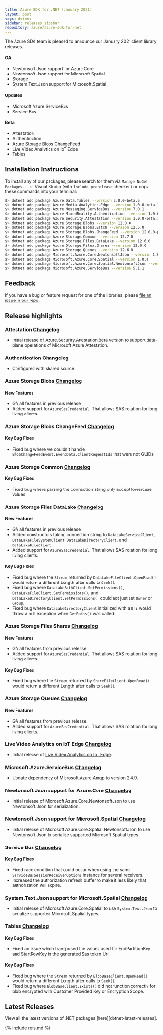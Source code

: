 ```yaml
---
title: Azure SDK for .NET (January 2021)
layout: post
tags: dotnet
sidebar: releases_sidebar
repository: azure/azure-sdk-for-net
---
```


The Azure SDK team is pleased to announce our January 2021 client library releases.

#### GA

- Newtonsoft.Json support for Azure.Core
- Newtonsoft.Json support for Microsoft.Spatial
- Storage
- System.Text.Json support for Microsoft.Spatial

#### Updates

- Microsoft Azure ServiceBus
- Service Bus

#### Beta

- Attestation
- Authentication
- Azure Storage Blobs ChangeFeed
- Live Video Analytics on IoT Edge
- Tables


## Installation Instructions

To install any of our packages, please search for them via `Manage NuGet Packages...` in Visual Studio (with `Include prerelease` checked) or copy these commands into your terminal:

```bash
$> dotnet add package Azure.Data.Tables --version 3.0.0-beta.5
$> dotnet add package Azure.Media.Analytics.Edge --version 1.0.0-beta.1
$> dotnet add package Azure.Messaging.ServiceBus --version 7.0.1
$> dotnet add package Azure.MixedReality.Authentication --version 1.0.0-preview.2
$> dotnet add package Azure.Security.Attestation --version 1.0.0-beta.1
$> dotnet add package Azure.Storage.Blobs --version 12.8.0
$> dotnet add package Azure.Storage.Blobs.Batch --version 12.5.0
$> dotnet add package Azure.Storage.Blobs.ChangeFeed --version 12.0.0-preview.8
$> dotnet add package Azure.Storage.Common --version 12.7.0
$> dotnet add package Azure.Storage.Files.DataLake --version 12.6.0
$> dotnet add package Azure.Storage.Files.Shares --version 12.6.0
$> dotnet add package Azure.Storage.Queues --version 12.6.0
$> dotnet add package Microsoft.Azure.Core.NewtonsoftJson --version 1.0.0
$> dotnet add package Microsoft.Azure.Core.Spatial --version 1.0.0
$> dotnet add package Microsoft.Azure.Core.Spatial.NewtonsoftJson --version 1.0.0
$> dotnet add package Microsoft.Azure.ServiceBus --version 5.1.1
```

## Feedback

If you have a bug or feature request for one of the libraries, please [file an issue in our repo](https://github.com/Azure/azure-sdk-for-net/issues/new/choose).

## Release highlights

### Attestation [Changelog](https://github.com/Azure/azure-sdk-for-net/blob/master/sdk/attestation/Azure.Security.Attestation/CHANGELOG.md)

- Initial release of Azure.Security.Attestation Beta version to support data-plane operations of Microsoft Azure Attestation.

### Authentication [Changelog](https://github.com/Azure/azure-sdk-for-net/blob/master/sdk/mixedreality/Azure.MixedReality.Authentication/CHANGELOG.md#100-preview2-2021-01-12)

- Configured with shared source.

### Azure Storage Blobs [Changelog](https://github.com/Azure/azure-sdk-for-net/blob/master/sdk/storage/Azure.Storage.Blobs/CHANGELOG.md)

#### New Features
- GA all features in previous release.
- Added support for `AzureSasCredential`. That allows SAS rotation for long living clients.

### Azure Storage Blobs ChangeFeed [Changelog](https://github.com/Azure/azure-sdk-for-net/blob/master/sdk/storage/Azure.Storage.Blobs.ChangeFeed/CHANGELOG.md)

#### Key Bug Fixes
- Fixed bug where we couldn't handle `BlobChangeFeedEvent.EventData.ClientRequestIds` that were not GUIDs

### Azure Storage Common [Changelog](https://github.com/Azure/azure-sdk-for-net/blob/master/sdk/storage/Azure.Storage.Common/CHANGELOG.md)

#### Key Bug Fixes
- Fixed bug where parsing the connection string only accept lowercase values

### Azure Storage Files DataLake [Changelog](https://github.com/Azure/azure-sdk-for-net/blob/master/sdk/storage/Azure.Storage.Files.DataLake/CHANGELOG.md)

#### New Features
- GA all features in previous release.
- Added constructors taking connection string to `DataLakeServiceClient`, `DataLakeFileSystemClient`, `DataLakeDirectoryClient`, and `DataLakeFileClient`.
- Added support for `AzureSasCredential`. That allows SAS rotation for long living clients.

#### Key Bug Fixes
- Fixed bug where the `Stream` returned by `DataLakeFileClient.OpenRead()` would return a different Length after calls to `Seek()`.
- Fixed bug where `DataLakePathClient.SetPermissions()`, `DataLakeFileClient.SetPermissions()`, and `DataLakeDirectoryClient.SetPermissions()` could not just set `Owner` or `Group`.
- Fixed bug where `DataLakeDirectoryClient` initialized with a `Uri` would throw a null exception when `GetPaths()` was called.

### Azure Storage Files Shares [Changelog](https://github.com/Azure/azure-sdk-for-net/blob/master/sdk/storage/Azure.Storage.Files.Shares/CHANGELOG.md)

#### New Features
- GA all features from previous release.
- Added support for `AzureSasCredential`. That allows SAS rotation for long living clients.

#### Key Bug Fixes
- Fixed bug where the `Stream` returned by `ShareFileClient.OpenRead()` would return a different Length after calls to `Seek()`.

### Azure Storage Queues [Changelog](https://github.com/Azure/azure-sdk-for-net/blob/master/sdk/storage/Azure.Storage.Queues/CHANGELOG.md)

#### New Features
- GA all features from previous release.
- Added support for `AzureSasCredential`. That allows SAS rotation for long living clients.


### Live Video Analytics on IoT Edge [Changelog](https://github.com/Azure/azure-sdk-for-net/blob/master/sdk/mediaservices/Azure.Media.Analytics.Edge/CHANGELOG.md#100-beta1-2020-12-11)

- Initial release of [Live Video Analytics on IoT Edge](https://docs.microsoft.com/azure/media-services/live-video-analytics-edge/overview).

### Microsoft.Azure.ServiceBus [Changelog](https://github.com/Azure/azure-sdk-for-net/blob/master/sdk/servicebus/Microsoft.Azure.ServiceBus/CHANGELOG.md#511-2021-01-12)

- Update dependency of Microsoft.Azure.Amqp to version 2.4.9.

### Newtonsoft.Json support for Azure.Core [Changelog](https://github.com/Azure/azure-sdk-for-net/blob/Microsoft.Azure.Core.NewtonsoftJson_1.0.0/sdk/core/Microsoft.Azure.Core.NewtonsoftJson/CHANGELOG.md)

- Initial release of Microsoft.Azure.Core.NewtonsoftJson to use Newtonsoft.Json for serialization.

### Newtonsoft.Json support for Microsoft.Spatial [Changelog](https://github.com/Azure/azure-sdk-for-net/blob/Microsoft.Azure.Core.Spatial.NewtonsoftJson_1.0.0/sdk/core/Microsoft.Azure.Core.Spatial.NewtonsoftJson/CHANGELOG.md)

- Initial release of Microsoft.Azure.Core.Spatial.NewtonsoftJson to use Newtonsoft.Json to serialize supported Microsoft.Spatial types.

### Service Bus [Changelog](https://github.com/Azure/azure-sdk-for-net/blob/master/sdk/servicebus/Azure.Messaging.ServiceBus/CHANGELOG.md#701-2021-01-12)

#### Key Bug Fixes
- Fixed race condition that could occur when using the same `ServiceBusSessionReceiverOptions` instance 
for several receivers.
- Increased the authorization refresh buffer to make it less likely that authorization will expire.

### System.Text.Json support for Microsoft.Spatial [Changelog](https://github.com/Azure/azure-sdk-for-net/blob/Microsoft.Azure.Core.Spatial_1.0.0/sdk/core/Microsoft.Azure.Core.Spatial/CHANGELOG.md)

- Initial release of Microsoft.Azure.Core.Spatial to use `System.Text.Json` to serialize supported Microsoft.Spatial types.

### Tables [Changelog](https://github.com/Azure/azure-sdk-for-net/blob/master/sdk/tables/Azure.Data.Tables/CHANGELOG.md#300-beta5-2021-01-12)

#### Key Bug Fixes
- Fixed an issue which transposed the values used for EndPartitionKey and StartRowKey in the generated Sas token Uri

#### Key Bug Fixes
- Fixed bug where the `Stream` returned by `BlobBaseClient.OpenRead()` would return a different Length after calls to `Seek()`.
- Fixed bug where `BlobBaseClient.Exists()` did not function correctly for blob encrypted with Customer Provided Key or Encryption Scope.

## Latest Releases

View all the latest versions of .NET packages [here][dotnet-latest-releases].

{% include refs.md %}
